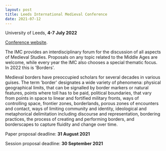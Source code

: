 ```yaml
---
layout: post
title: Leeds International Medieval Conference
date: 2021-07-12
---
```


<div>



University of Leeds, **4-7 July
2022**

[Conference
website](https://www.imc.leeds.ac.uk/imc-2022/).

The IMC
provides an interdisciplinary forum for the discussion of all aspects of
Medieval Studies. Proposals on any topic related to the Middle Ages are
welcome, while every year the IMC also chooses a special thematic focus.
In 2022 this is 'Borders'.

Medieval borders have preoccupied
scholars for several decades in various guises. The term 'border'
designates a wide variety of phenomena: physical geographical limits,
that can be signalled by border markers or natural features, points
where toll has to be paid, political boundaries, that vary from points
in space to linear and fortified military fronts, ways of controlling
space, frontier zones, borderlands, porous zones of encounters and
contact, ways of limiting community and identity, ideological and
metaphorical delimitation including discourse and representation,
bordering practices, the process of creating and performing borders, and
borderscapes to capture fluidity and change over time.

Paper
proposal deadline: **31 August 2021**

Session proposal
deadline: **30 September 2021**



</div>
